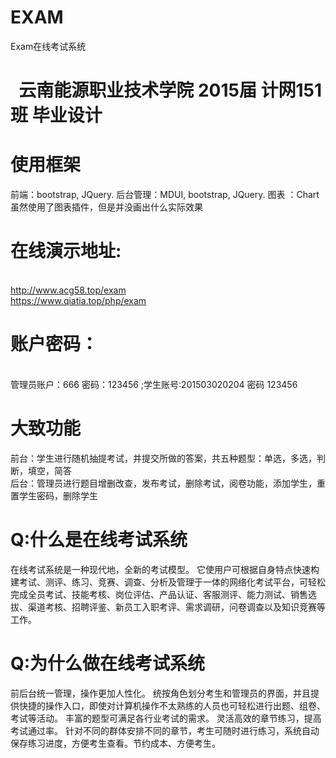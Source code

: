 #  EXAM
Exam在线考试系统
#
#   云南能源职业技术学院 2015届 计网151班 毕业设计
#
# 使用框架
前端：bootstrap, JQuery. 后台管理：MDUI, bootstrap, JQuery. 图表 ：Chart
<br>虽然使用了图表插件，但是并没画出什么实际效果
#
# 在线演示地址: 
<br>http://www.acg58.top/exam
<br>https://www.qiatia.top/php/exam
# 账户密码： 
<br>管理员账户：666 密码：123456 ;学生账号:201503020204 密码 123456
#
# 大致功能
前台：学生进行随机抽提考试，并提交所做的答案，共五种题型：单选，多选，判断，填空，简答<br>
后台：管理员进行题目增删改查，发布考试，删除考试，阅卷功能，添加学生，重置学生密码，删除学生
#
# Q:什么是在线考试系统
在线考试系统是一种现代地，全新的考试模型。
它使用户可根据自身特点快速构建考试、测评、练习、竞赛、调查、分析及管理于一体的网络化考试平台，可轻松完成全员考试、技能考核、岗位评估、产品认证、客服测评、能力测试、销售选拔、渠道考核、招聘评鉴、新员工入职考评、需求调研，问卷调查以及知识竞赛等工作。
# Q:为什么做在线考试系统
前后台统一管理，操作更加人性化。
统按角色划分考生和管理员的界面，并且提供快捷的操作入口，即使对计算机操作不太熟练的人员也可轻松进行出题、组卷、考试等活动。
丰富的题型可满足各行业考试的需求。
灵活高效的章节练习，提高考试通过率。
针对不同的群体安排不同的章节，考生可随时进行练习，系统自动保存练习进度，方便考生查看。节约成本、方便考生。
